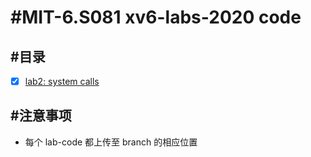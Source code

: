 # #MIT-6.S081 xv6-labs-2020 code
## #目录
+ [x] [lab2: system calls](https://github.com/Wan58169/MIT-6.S081-xv6-labs-2020/tree/syscall)
## #注意事项
+ 每个 lab-code 都上传至 branch 的相应位置
